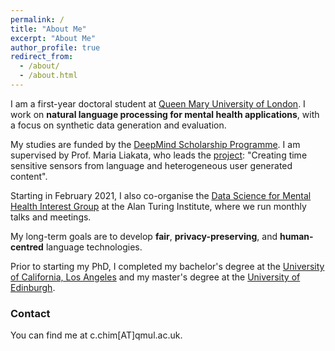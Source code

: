 ```yaml
---
permalink: /
title: "About Me"
excerpt: "About Me"
author_profile: true
redirect_from: 
  - /about/
  - /about.html
---
```


I am a first-year doctoral student at [Queen Mary University of London](http://www.eecs.qmul.ac.uk/). I work on **natural language processing for mental health applications**, with a focus on synthetic data generation and evaluation.

My studies are funded by the [DeepMind Scholarship Programme](https://deepmind.com/scholarships). I am supervised by Prof. Maria Liakata, who leads the [project](https://www.turing.ac.uk/people/researchers/ai-fellows): "Creating time sensitive sensors from language and heterogeneous user generated content". 

Starting in February 2021, I also co-organise the [Data Science for Mental Health Interest Group](turing-ds4mh.github.io) at the Alan Turing Institute, where we run monthly talks and meetings. 

My long-term goals are to develop **fair**, **privacy-preserving**, and **human-centred** language technologies. 

Prior to starting my PhD, I completed my bachelor's degree at the [University of California, Los Angeles](https://www.ucla.edu/) and my master's degree at the [University of Edinburgh](https://www.ed.ac.uk/).

### Contact
You can find me at &#x63;&#x2E;&#x63;&#x68;&#x69;&#x6D;[AT]&#x71;&#x6d;&#x75;&#x6c;&#x2e;&#x61;&#x63;&#x2e;&#x75;&#x6b;.